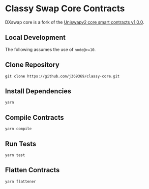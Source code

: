 # Classy Swap Core Contracts

DXswap core is a fork of the [Uniswapv2 core smart contracts v1.0.0](https://github.com/Uniswap/uniswap-v2-core/releases/tag/v1.0.0).

## Local Development

The following assumes the use of `node@>=10`.

## Clone Repository

`git clone https://github.com/j369369/classy-core.git`

## Install Dependencies

`yarn`

## Compile Contracts

`yarn compile`

## Run Tests

`yarn test`

## Flatten Contracts

`yarn flattener`
